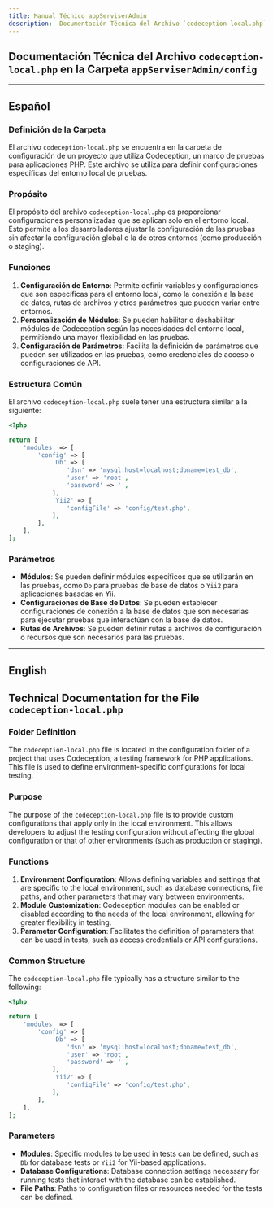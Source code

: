 ```yaml
---
title: Manual Técnico appServiserAdmin
description:  Documentación Técnica del Archivo `codeception-local.php`
---
```


## Documentación Técnica del Archivo `codeception-local.php` en la Carpeta `appServiserAdmin/config`

---

## Español

### Definición de la Carpeta
El archivo `codeception-local.php` se encuentra en la carpeta de configuración de un proyecto que utiliza Codeception, un marco de pruebas para aplicaciones PHP. Este archivo se utiliza para definir configuraciones específicas del entorno local de pruebas.

### Propósito
El propósito del archivo `codeception-local.php` es proporcionar configuraciones personalizadas que se aplican solo en el entorno local. Esto permite a los desarrolladores ajustar la configuración de las pruebas sin afectar la configuración global o la de otros entornos (como producción o staging).

### Funciones

1. **Configuración de Entorno**: Permite definir variables y configuraciones que son específicas para el entorno local, como la conexión a la base de datos, rutas de archivos y otros parámetros que pueden variar entre entornos.
2. **Personalización de Módulos**: Se pueden habilitar o deshabilitar módulos de Codeception según las necesidades del entorno local, permitiendo una mayor flexibilidad en las pruebas.
3. **Configuración de Parámetros**: Facilita la definición de parámetros que pueden ser utilizados en las pruebas, como credenciales de acceso o configuraciones de API.

### Estructura Común
El archivo `codeception-local.php` suele tener una estructura similar a la siguiente:

```php
<?php

return [
    'modules' => [
        'config' => [
            'Db' => [
                'dsn' => 'mysql:host=localhost;dbname=test_db',
                'user' => 'root',
                'password' => '',
            ],
            'Yii2' => [
                'configFile' => 'config/test.php',
            ],
        ],
    ],
];
```

### Parámetros

- **Módulos**: Se pueden definir módulos específicos que se utilizarán en las pruebas, como `Db` para pruebas de base de datos o `Yii2` para aplicaciones basadas en Yii.
- **Configuraciones de Base de Datos**: Se pueden establecer configuraciones de conexión a la base de datos que son necesarias para ejecutar pruebas que interactúan con la base de datos.
- **Rutas de Archivos**: Se pueden definir rutas a archivos de configuración o recursos que son necesarios para las pruebas.

---

## English

## Technical Documentation for the File `codeception-local.php`

### Folder Definition
The `codeception-local.php` file is located in the configuration folder of a project that uses Codeception, a testing framework for PHP applications. This file is used to define environment-specific configurations for local testing.

### Purpose
The purpose of the `codeception-local.php` file is to provide custom configurations that apply only in the local environment. This allows developers to adjust the testing configuration without affecting the global configuration or that of other environments (such as production or staging).

### Functions

1. **Environment Configuration**: Allows defining variables and settings that are specific to the local environment, such as database connections, file paths, and other parameters that may vary between environments.
2. **Module Customization**: Codeception modules can be enabled or disabled according to the needs of the local environment, allowing for greater flexibility in testing.
3. **Parameter Configuration**: Facilitates the definition of parameters that can be used in tests, such as access credentials or API configurations.

### Common Structure
The `codeception-local.php` file typically has a structure similar to the following:

```php
<?php

return [
    'modules' => [
        'config' => [
            'Db' => [
                'dsn' => 'mysql:host=localhost;dbname=test_db',
                'user' => 'root',
                'password' => '',
            ],
            'Yii2' => [
                'configFile' => 'config/test.php',
            ],
        ],
    ],
];
```

### Parameters

- **Modules**: Specific modules to be used in tests can be defined, such as `Db` for database tests or `Yii2` for Yii-based applications.
- **Database Configurations**: Database connection settings necessary for running tests that interact with the database can be established.
- **File Paths**: Paths to configuration files or resources needed for the tests can be defined.
````


